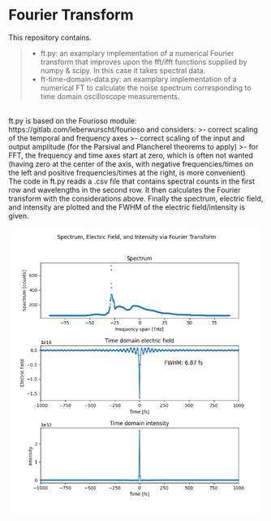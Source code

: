# Fourier Transform
This repository contains.
>- ft.py: an examplary implementation of a numerical Fourier transform that improves upon the fft/ifft functions supplied by numpy & scipy. In this case it takes spectral data.
>- ft-time-domain-data.py: an examplary implementation of a numerical FT to calculate the noise spectrum corresponding to time domain oscilloscope measurements.
<br>
ft.py is based on the Fourioso module: https://gitlab.com/leberwurscht/fourioso
and considers:
>- correct scaling of the temporal and frequency axes
>- correct scaling of the input and output amplitude (for the Parsival and Plancherel theorems to apply)
>- for FFT, the frequency and time axes start at zero, which is often not wanted (having zero at the center of the axis, with negative frequencies/times on the left and positive frequencies/times at the right, is more convenient)
<br>
The code in ft.py reads a .csv file that contains spectral counts in the first row and wavelengths in the second row. It then calculates the Fourier transform with the considerations above.
Finally the spectrum, electric field, and intensity are plotted and the FWHM of the electric field/intensity is given.
<br>
<br>
<!--![spectrum_electric-field_intensity](https://github.com/TimS27/Fourier-Transform/blob/main/spectrum_electric-field_intensity.png)-->
<img src="spectrum_electric-field_intensity.png" width="700">
<br>
<br>
